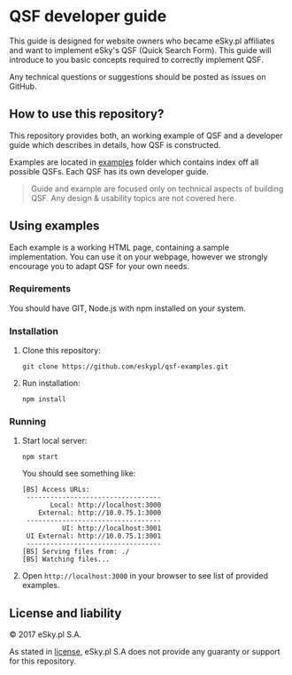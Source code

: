 # QSF developer guide

This guide is designed for website owners who became eSky.pl affiliates and
want to implement eSky's QSF (Quick Search Form). This guide will introduce to you
basic concepts required to correctly implement QSF.

Any technical questions or suggestions should be posted as issues on GitHub.

## How to use this repository?

This repository provides both, an working example of QSF and a developer guide
which describes in details, how QSF is constructed.

Examples are located in [examples](./examples) folder which contains index off
all possible QSFs. Each QSF has its own developer guide.

> Guide and example are focused only on technical aspects of building QSF. Any
> design & usability topics are not covered here.

## Using examples

Each example is a working HTML page, containing a sample implementation. You can
use it on your webpage, however we strongly encourage you to adapt QSF for your
own needs.

### Requirements

You should have GIT, Node.js with npm installed on your system.

### Installation

1. Clone this repository:

    ```
    git clone https://github.com/eskypl/qsf-examples.git
    ```

1. Run installation:

    ```
    npm install
    ```

### Running

1. Start local server:

    ```
    npm start
    ```

    You should see something like:
    
    ```
    [BS] Access URLs:
     ----------------------------------
           Local: http://localhost:3000
        External: http://10.0.75.1:3000
     ----------------------------------
              UI: http://localhost:3001
     UI External: http://10.0.75.1:3001
     ----------------------------------
    [BS] Serving files from: ./
    [BS] Watching files...
    ```

1. Open `http://localhost:3000` in your browser to see list of provided examples.

## License and liability

&copy; 2017 eSky.pl S.A.

As stated in [license](./license), eSky.pl S.A does not provide any guaranty or support
for this repository.